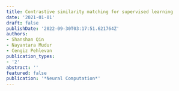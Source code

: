 ```yaml
---
title: Contrastive similarity matching for supervised learning
date: '2021-01-01'
draft: false
publishDate: '2022-09-30T03:17:51.621764Z'
authors:
- Shanshan Qin
- Nayantara Mudur
- Cengiz Pehlevan
publication_types:
- '2'
abstract: ''
featured: false
publication: '*Neural Computation*'
---
```


